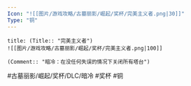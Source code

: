 ```yaml
---
Icon: "![[图片/游戏攻略/古墓丽影/崛起/奖杯/完美主义者.png|30]]"
Type: "铜"
---
```

```ad-common-bronze-trophy
title: (Title:: "完美主义者")
![[图片/游戏攻略/古墓丽影/崛起/奖杯/完美主义者.png|100]]

(Comment:: "暗冷：在没任何失误的情况下关闭所有塔台")
```

#古墓丽影/崛起/奖杯/DLC/暗冷 #奖杯 #铜
